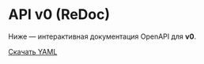 # API v0 (ReDoc)

Ниже — интерактивная документация OpenAPI для **v0**.

<div id="redoc-v0"></div>

<script src="https://cdn.redoc.ly/redoc/latest/bundles/redoc.standalone.js"></script>

<script>
  Redoc.init('../api/gtrack-v0.yaml', { expandResponses: "200,201,204" }, document.getElementById('redoc-v0'));
</script>

[Скачать YAML](../api/gtrack-v0.yaml)
